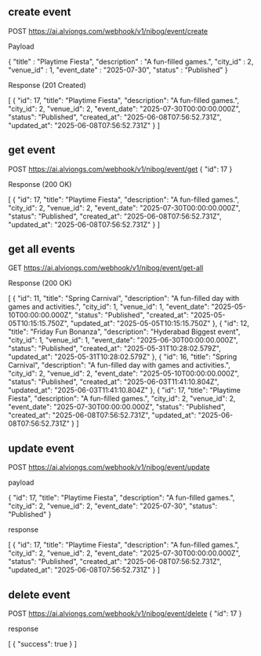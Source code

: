 ## create event

POST https://ai.alviongs.com/webhook/v1/nibog/event/create

Payload

{
    "title" : "Playtime Fiesta",
    "description" : "A fun-filled games.",
    "city_id" : 2,
    "venue_id" : 1,
    "event_date" : "2025-07-30",
    "status" : "Published"
}

Response (201 Created)

[
  {
    "id": 17,
    "title": "Playtime Fiesta",
    "description": "A fun-filled games.",
    "city_id": 2,
    "venue_id": 2,
    "event_date": "2025-07-30T00:00:00.000Z",
    "status": "Published",
    "created_at": "2025-06-08T07:56:52.731Z",
    "updated_at": "2025-06-08T07:56:52.731Z"
  }
]

## get event

POST https://ai.alviongs.com/webhook/v1/nibog/event/get
{
    "id": 17
}

Response (200 OK)

[
  {
    "id": 17,
    "title": "Playtime Fiesta",
    "description": "A fun-filled games.",
    "city_id": 2,
    "venue_id": 2,
    "event_date": "2025-07-30T00:00:00.000Z",
    "status": "Published",
    "created_at": "2025-06-08T07:56:52.731Z",
    "updated_at": "2025-06-08T07:56:52.731Z"
  }
]

## get all events

GET https://ai.alviongs.com/webhook/v1/nibog/event/get-all

Response (200 OK)

[
  {
    "id": 11,
    "title": "Spring Carnival",
    "description": "A fun-filled day with games and activities.",
    "city_id": 1,
    "venue_id": 1,
    "event_date": "2025-05-10T00:00:00.000Z",
    "status": "Published",
    "created_at": "2025-05-05T10:15:15.750Z",
    "updated_at": "2025-05-05T10:15:15.750Z"
  },
  {
    "id": 12,
    "title": "Friday Fun Bonanza",
    "description": "Hyderabad Biggest event",
    "city_id": 1,
    "venue_id": 1,
    "event_date": "2025-06-30T00:00:00.000Z",
    "status": "Published",
    "created_at": "2025-05-31T10:28:02.579Z",
    "updated_at": "2025-05-31T10:28:02.579Z"
  },
  {
    "id": 16,
    "title": "Spring Carnival",
    "description": "A fun-filled day with games and activities.",
    "city_id": 2,
    "venue_id": 2,
    "event_date": "2025-05-10T00:00:00.000Z",
    "status": "Published",
    "created_at": "2025-06-03T11:41:10.804Z",
    "updated_at": "2025-06-03T11:41:10.804Z"
  },
  {
    "id": 17,
    "title": "Playtime Fiesta",
    "description": "A fun-filled games.",
    "city_id": 2,
    "venue_id": 2,
    "event_date": "2025-07-30T00:00:00.000Z",
    "status": "Published",
    "created_at": "2025-06-08T07:56:52.731Z",
    "updated_at": "2025-06-08T07:56:52.731Z"
  }
]

## update event

POST https://ai.alviongs.com/webhook/v1/nibog/event/update

payload

{
    "id": 17,
    "title": "Playtime Fiesta",
    "description": "A fun-filled games.",
    "city_id": 2,
    "venue_id": 2,
    "event_date": "2025-07-30",
    "status": "Published"
}

response

[
  {
    "id": 17,
    "title": "Playtime Fiesta",
    "description": "A fun-filled games.",
    "city_id": 2,
    "venue_id": 2,
    "event_date": "2025-07-30T00:00:00.000Z",
    "status": "Published",
    "created_at": "2025-06-08T07:56:52.731Z",
    "updated_at": "2025-06-08T07:56:52.731Z"
  }
]

## delete event

POST https://ai.alviongs.com/webhook/v1/nibog/event/delete
{
    "id": 17
}

response

[
  {
    "success": true
  }
]








